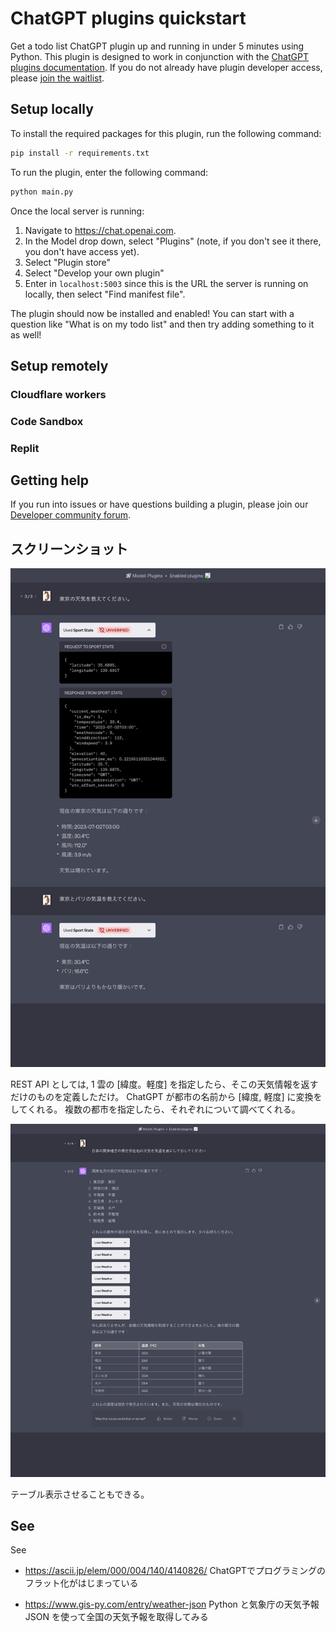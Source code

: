 # ChatGPT plugins quickstart

Get a todo list ChatGPT plugin up and running in under 5 minutes using Python. This plugin is designed to work in conjunction with the [ChatGPT plugins documentation](https://platform.openai.com/docs/plugins). If you do not already have plugin developer access, please [join the waitlist](https://openai.com/waitlist/plugins).

## Setup locally

To install the required packages for this plugin, run the following command:

```bash
pip install -r requirements.txt
```

To run the plugin, enter the following command:

```bash
python main.py
```

Once the local server is running:

1. Navigate to https://chat.openai.com. 
2. In the Model drop down, select "Plugins" (note, if you don't see it there, you don't have access yet).
3. Select "Plugin store"
4. Select "Develop your own plugin"
5. Enter in `localhost:5003` since this is the URL the server is running on locally, then select "Find manifest file".

The plugin should now be installed and enabled! You can start with a question like "What is on my todo list" and then try adding something to it as well! 

## Setup remotely

### Cloudflare workers

### Code Sandbox

### Replit

## Getting help

If you run into issues or have questions building a plugin, please join our [Developer community forum](https://community.openai.com/c/chat-plugins/20).

## スクリーンショット

![001.ong](screenshots/001.png)

REST API としては, 1 雲の [緯度。軽度] を指定したら、そこの天気情報を返すだけのものを定義しただけ。
ChatGPT が都市の名前から [緯度, 軽度] に変換をしてくれる。
複数の都市を指定したら、それぞれについて調べてくれる。

![002.ong](screenshots/002.png)

テーブル表示させることもできる。


## See

See
- https://ascii.jp/elem/000/004/140/4140826/
  ChatGPTでプログラミングのフラット化がはじまっている

- https://www.gis-py.com/entry/weather-json
  Python と気象庁の天気予報 JSON を使って全国の天気予報を取得してみる
